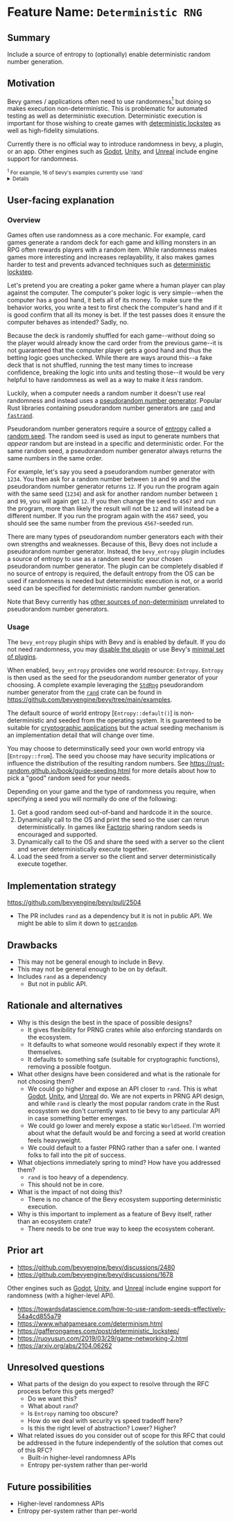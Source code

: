 # Feature Name: `Deterministic RNG`

## Summary

Include a source of entropy to (optionally) enable deterministic random number generation.

## Motivation

Bevy games / applications often need to use randomness[<sup>1</sup>](#1) but doing so makes execution non-deterministic. This is problematic for automated testing as well as deterministic execution. Deterministic execution is important for those wishing to create games with [deterministic lockstep](https://gafferongames.com/post/deterministic_lockstep/) as well as high-fidelity simulations.

Currently there is no official way to introduce randomness in bevy, a plugin, or an app. Other engines such as [Godot](https://docs.godotengine.org/en/stable/tutorials/math/random_number_generation.html), [Unity](https://docs.unity3d.com/ScriptReference/Random.html), and [Unreal](https://docs.unrealengine.com/4.27/en-US/BlueprintAPI/Math/Random/) include engine support for randomness.

<small>
<sup>1</sup><a name="1"></a> For example, 16 of bevy's examples currently use `rand`
<details>
<pre>
examples/games/contributors.rs
examples/games/alien_cake_addict.rs
examples/async_tasks/external_source_external_thread.rs
examples/async_tasks/async_compute.rs
examples/ecs/iter_combinations.rs
examples/stress_tests/transform_hierarchy.rs
examples/stress_tests/many_lights.rs
examples/animation/custom_skinned_mesh.rs
examples/stress_tests/bevymark.rs
examples/stress_tests/many_sprites.rs
examples/ecs/parallel_query.rs
examples/ecs/component_change_detection.rs
examples/ecs/ecs_guide.rs
examples/app/random.rs
crates/bevy_ecs/examples/resources.rs
crates/bevy_ecs/examples/change_detection.rs
</pre>
</details>
</small>

## User-facing explanation

### Overview

Games often use randomness as a core mechanic. For example, card games generate a random deck for each game and killing monsters in an RPG often rewards players with a random item. While randomness makes games more interesting and increases replayability, it also makes games harder to test and prevents advanced techniques such as [deterministic lockstep](https://gafferongames.com/post/deterministic_lockstep/).

Let's pretend you are creating a poker game where a human player can play against the computer. The computer's poker logic is very simple--when the computer has a good hand, it bets all of its money. To make sure the behavior works, you write a test to first check the computer's hand and if it is good confirm that all its money is bet. If the test passes does it ensure the computer behaves as intended? Sadly, no.

Because the deck is randomly shuffled for each game--without doing so the player would already know the card order from the previous game--it is not guaranteed that the computer player gets a good hand and thus the betting logic goes unchecked. While there are ways around this--a fake deck that is not shuffled, running the test many times to increase confidence, breaking the logic into units and testing those--it would be very helpful to have randomness as well as a way to make it _less_ random.

Luckily, when a computer needs a random number it doesn't use real randomness and instead uses a [pseudorandom number generator](https://en.wikipedia.org/wiki/Pseudorandom_number_generator). Popular Rust libraries containing pseudorandom number generators are [`rand`](https://crates.io/crates/rand) and [`fastrand`](https://crates.io/crates/fastrand).

Pseudorandom number generators require a source of [entropy](https://en.wikipedia.org/wiki/Entropy) called a [random seed](https://en.wikipedia.org/wiki/Random_seed). The random seed is used as input to generate numbers that _appear_ random but are instead in a specific and deterministic order. For the same random seed, a pseudorandom number generator always returns the same numbers in the same order.

For example, let's say you seed a pseudorandom number generator with `1234`. You then ask for a random number between `10` and `99` and the pseudorandom number generator returns `12`. If you run the program again with the same seed (`1234`) and ask for another random number between `1` and `99`, you will again get `12`. If you then change the seed to `4567` and run the program, more than likely the result will not be `12` and will instead be a different number. If you run the program again with the `4567` seed, you should see the same number from the previous `4567`-seeded run. 

There are many types of pseudorandom number generators each with their own strengths and weaknesses. Because of this, Bevy does not include a pseudorandom number generator. Instead, the `bevy_entropy` plugin includes a source of entropy to use as a random seed for your chosen pseudorandom number generator.  The plugin can be completely disabled if no source of entropy is required, the default entropy from the OS can be used if randomness is needed but deterministic execution is not, or a world seed can be specified for deterministic random number generation.

Note that Bevy currently has [other sources of non-determinism](https://github.com/bevyengine/bevy/discussions/2480) unrelated to pseudorandom number generators.

### Usage

The `bevy_entropy` plugin ships with Bevy and is enabled by default. If you do not need randomness, you may [disable the plugin](https://docs.rs/bevy/latest/bevy/app/struct.PluginGroupBuilder.html#method.disable) or use Bevy's [minimal set of plugins](https://docs.rs/bevy/latest/bevy/struct.MinimalPlugins.html).

When enabled, `bevy_entropy` provides one world resource: `Entropy`. `Entropy` is then used as the seed for the pseudorandom number generator of your choosing. A complete example leveraging the [`StdRng`](https://docs.rs/rand/latest/rand/rngs/struct.StdRng.html) pseudorandom number generator from the [`rand`](https://crates.io/crates/rand) crate can be found in https://github.com/bevyengine/bevy/tree/main/examples.

The default source of world entropy [`Entropy::default()`] is non-deterministic and seeded from the operating system. It is guarenteed to be suitable for [cryptographic applications](https://en.wikipedia.org/wiki/Pseudorandom_number_generator#Cryptographic_PRNGs) but the actual seeding mechanism is an implementation detail that will change over time.

You may choose to determinstically seed your own world entropy via [`Entropy::from`]. The  seed you choose may have security implications or influence the distribution of the resulting random numbers. See https://rust-random.github.io/book/guide-seeding.html for more details about how to pick a "good" random seed for your needs.

Depending on your game and the type of randomness you require, when specifying a seed you will normally do one of the following:

1. Get a good random seed out-of-band and hardcode it in the source.
2. Dynamically call to the OS and print the seed so the user can rerun deterministically. In games like [Factorio](https://www.factorio.com/) sharing random seeds is encouraged and supported.
3. Dynamically call to the OS and share the seed with a server so the client and server deterministically execute together.
4. Load the seed from a server so the client and server deterministically execute together.


## Implementation strategy

https://github.com/bevyengine/bevy/pull/2504

- The PR includes `rand` as a dependency but it is not in public API. We might be able to slim it down to [`getrandom`](https://crates.io/crates/getrandom).


## Drawbacks

- This may not be general enough to include in Bevy.
- This may not be general enough to be on by default.
- Includes `rand` as a dependency
  - But not in public API.

## Rationale and alternatives

- Why is this design the best in the space of possible designs?
  - It gives flexibility for PRNG crates while also enforcing standards on the ecosystem. 
  - It defaults to what someone would resonably expect if they wrote it themselves.
  - It defaults to something safe (suitable for cryptographic functions), removing a possible footgun.
- What other designs have been considered and what is the rationale for not choosing them?
  - We could go higher and expose an API closer to `rand`. This is what [Godot](https://docs.godotengine.org/en/stable/tutorials/math/random_number_generation.html), [Unity](https://docs.unity3d.com/ScriptReference/Random.html), and [Unreal](https://docs.unrealengine.com/4.27/en-US/BlueprintAPI/Math/Random/) do. We are not experts in PRNG API design, and while `rand` is clearly the most popular random crate in the Rust ecosystem we don't currently want to tie bevy to any particular API in case something better emerges.
  - We could go lower and merely expose a static `WorldSeed`. I'm worried about what the default would be and forcing a seed at world creation feels heavyweight.
  - We could default to a faster PRNG rather than a safer one. I wanted folks to fall into the pit of success.
- What objections immediately spring to mind? How have you addressed them?
  - `rand` is too heavy of a dependency.
  - This should not be in core.
- What is the impact of not doing this?
  - There is no chance of the Bevy ecosystem supporting deterministic execution.
- Why is this important to implement as a feature of Bevy itself, rather than an ecosystem crate?
  - There needs to be one true way to keep the ecosystem coherant.

## Prior art

* https://github.com/bevyengine/bevy/discussions/2480
* https://github.com/bevyengine/bevy/discussions/1678

Other engines such as [Godot](https://docs.godotengine.org/en/stable/tutorials/math/random_number_generation.html), [Unity](https://docs.unity3d.com/ScriptReference/Random.html), and [Unreal](https://docs.unrealengine.com/4.27/en-US/BlueprintAPI/Math/Random/) include engine support for randomness (with a higher-level API).

* https://towardsdatascience.com/how-to-use-random-seeds-effectively-54a4cd855a79
* https://www.whatgamesare.com/determinism.html
* https://gafferongames.com/post/deterministic_lockstep/
* https://ruoyusun.com/2019/03/29/game-networking-2.html
* https://arxiv.org/abs/2104.06262

## Unresolved questions

- What parts of the design do you expect to resolve through the RFC process before this gets merged?
  - Do we want this?
  - What about `rand`?
  - Is `Entropy` naming too obscure?
  - How do we deal with security vs speed tradeoff here?
  - Is this the right level of abstraction? Lower? Higher?
- What related issues do you consider out of scope for this RFC that could be addressed in the future independently of the solution that comes out of this RFC?
  - Built-in higher-level randomness APIs
  - Entropy per-system rather than per-world

## Future possibilities

- Higher-level randomness APIs
- Entropy per-system rather than per-world
